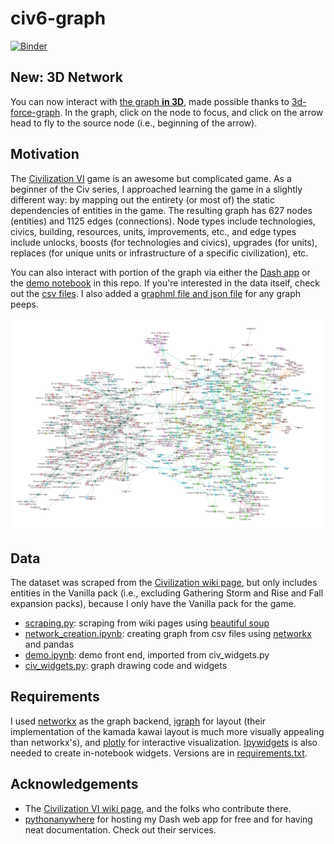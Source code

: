 # civ6-graph

[![Binder](https://mybinder.org/badge_logo.svg)](https://mybinder.org/v2/gh/LKchemposer/civ6-graph/HEAD)

## New: 3D Network

You can now interact with [the graph **in 3D**](https://lkchemposer.github.io/civ6-graph/), made possible thanks to [3d-force-graph](https://github.com/vasturiano/3d-force-graph). In the graph, click on the node to focus, and click on the arrow head to fly to the source node (i.e., beginning of the arrow).

## Motivation

The [Civilization VI](https://civilization.com/) game is an awesome but complicated game. As a beginner of the Civ series, I approached learning the game in a slightly different way: by mapping out the entirety (or most of) the static dependencies of entities in the game. The resulting graph has 627 nodes (entities) and 1125 edges (connections). Node types include technologies, civics, building, resources, units, improvements, etc., and edge types include unlocks, boosts (for technologies and civics), upgrades (for units), replaces (for unique units or infrastructure of a specific civilization), etc.

You can also interact with portion of the graph via either the [Dash app](http://lkchemposer.pythonanywhere.com/) or the [demo notebook](https://mybinder.org/v2/gh/LKchemposer/civ6-graph/32fdcd2c5a0be17af49faa3d83c971d6472f257e?filepath=src%2Fdemo.ipynb) in this repo. If you're interested in the data itself, check out the [csv files](./data/csv/). I also added a [graphml file and json file](./data/graph) for any graph peeps.

![Gephi graph](./civ.png)

## Data

The dataset was scraped from the [Civilization wiki page](https://civilization.fandom.com/wiki/Civilization_Games_Wiki), but only includes entities in the Vanilla pack (i.e., excluding Gathering Storm and Rise and Fall expansion packs), because I only have the Vanilla pack for the game.

* [scraping.py](./src/scraping.py): scraping from wiki pages using [beautiful soup](https://www.crummy.com/software/BeautifulSoup/bs4/doc/)
* [network_creation.ipynb](./src/network_creation.ipynb): creating graph from csv files using [networkx](https://networkx.org/) and pandas
* [demo.ipynb](./src/demo.ipynb): demo front end, imported from civ_widgets.py
* [civ_widgets.py](./src/civ_widgets.py): graph drawing code and widgets

## Requirements

I used [networkx](https://networkx.org/) as the graph backend, [igraph](https://igraph.org/python/) for layout (their implementation of the kamada kawai layout is much more visually appealing than networkx's), and [plotly](https://plotly.com/) for interactive visualization. [Ipywidgets](https://ipywidgets.readthedocs.io/en/stable/) is also needed to create in-notebook widgets. Versions are in [requirements.txt](./requirements.txt).

## Acknowledgements

* The [Civilization VI wiki page](https://civilization.fandom.com/wiki/Civilization_Games_Wiki), and the folks who contribute there.
* [pythonanywhere](https://www.pythonanywhere.com/) for hosting my Dash web app for free and for having neat documentation. Check out their services.
